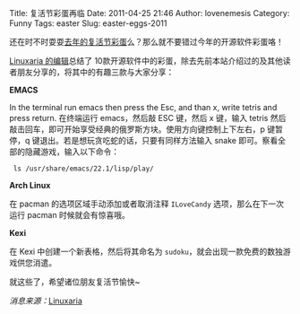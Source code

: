 Title: 复活节彩蛋再临
Date: 2011-04-25 21:46
Author: lovenemesis
Category: Funny
Tags: easter
Slug: easter-eggs-2011

还在时不时耍耍[去年的复活节彩蛋](http://linuxtoy.org/archives/open-source-easter-eggs.html)么？那么就不要错过今年的开源软件彩蛋咯！

[Linuxaria
的编辑](http://www.linuxaria.com/article/10-easter-eggs-in-linux?lang=en)总结了
10款开源软件中的彩蛋，除去先前本站介绍过的及其他读者朋友分享的，将其中的有趣三款与大家分享：

**EMACS**

In the terminal run emacs then press the Esc, and than x, write tetris
and press return. 在终端运行 emacs，然后敲 ESC 键，然后 x 键，输入
tetris
然后敲击回车，即可开始享受经典的俄罗斯方块。使用方向键控制上下左右，p
键暂停，q 键退出。若是想玩贪吃蛇的话，只要有同样方法输入 snake
即可。察看全部的隐藏游戏，输入以下命令：

` ls /usr/share/emacs/22.1/lisp/play/`

**Arch Linux**

在 pacman 的选项区域手动添加或者取消注释 `ILoveCandy`
选项，那么在下一次运行 pacman 时候就会有惊喜哦。

**Kexi**

在 Kexi 中创建一个新表格，然后将其命名为
`sudoku`，就会出现一款免费的数独游戏供您消遣。

就这些了，希望诸位朋友复活节愉快~

*消息来源：*[Linuxaria](http://www.linuxaria.com/article/10-easter-eggs-in-linux?lang=en)
